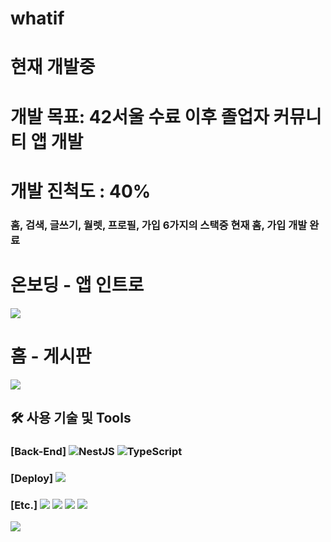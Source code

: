 # whatif
# 현재 개발중

# 개발 목표: 42서울 수료 이후 졸업자 커뮤니티 앱 개발

# 개발 진척도 : 40%
### 홈, 검색, 글쓰기, 월렛, 프로필, 가입 6가지의 스택중 현재 홈, 가입 개발 완료


# 온보딩 - 앱 인트로

![](https://images.velog.io/images/42seouler/post/45a7aaba-d8ae-46bd-b6fc-07c9c4a313f6/ezgif.com-gif-maker%20(1).gif)

# 홈 - 게시판

![](https://images.velog.io/images/42seouler/post/9b43a4ee-25c6-4fa2-9a17-bf45851dc4a1/ezgif.com-gif-maker.gif)

## 🛠 사용 기술 및 Tools

### [Back-End] ![NestJS](https://img.shields.io/badge/nestjs-%23E0234E.svg?style=for-the-badge&logo=nestjs&logoColor=white) ![TypeScript](https://img.shields.io/badge/typescript-%23007ACC.svg?style=for-the-badge&logo=typescript&logoColor=white)

### [Deploy] <img src="https://img.shields.io/badge/AWS_EC2-232F3E?style=for-the-badge&logo=Amazon&logoColor=white"/>

### [Etc.] <img src="https://img.shields.io/badge/Git-F05032?style=for-the-badge&logo=Git&logoColor=white"/>&nbsp;<img src="https://img.shields.io/badge/Github-181717?style=for-the-badge&logo=Github&logoColor=white"/>&nbsp;<img src="https://img.shields.io/badge/Postman-FF6C37?style=for-the-badge&logo=Postman&logoColor=white"/> <img src="https://img.shields.io/badge/-Swagger-%23Clojure?style=for-the-badge&logo=swagger&logoColor=white">

<img src="https://user-images.githubusercontent.com/67426853/142021914-2759702e-0921-4cbf-8aa2-a30a37de967c.png">
